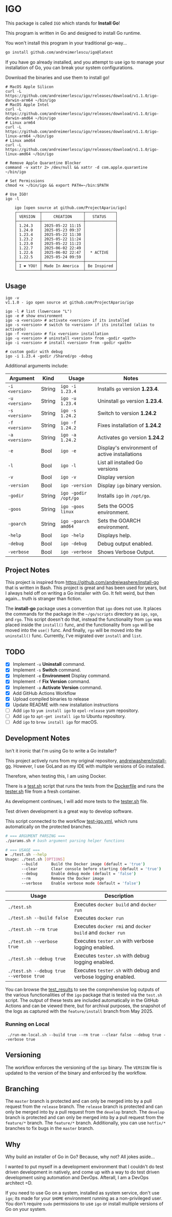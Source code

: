 # IGO

This package is called `IGO` which stands for **Install Go**!

This program is written in Go and designed to install Go runtime.

You won't install this program in your traditional go-way... 

```bash
go install github.com/andreimerlescu/igo@latest
```

If you have go already installed, and you attempt to use igo to manage
your installation of Go, you can break your system configurations. 

Download the binaries and use them to install go!
    
    # MacOS Apple Silicon
    curl -L https://github.com/andreimerlescu/igo/releases/download/v1.1.0/igo-darwin-arm64 ~/bin/igo
    # MacOS Apple Intel
    curl -L https://github.com/andreimerlescu/igo/releases/download/v1.1.0/igo-darwin-amd64 ~/bin/igo
    # Linux arm64
    curl -L https://github.com/andreimerlescu/igo/releases/download/v1.1.0/igo-linux-arm64 ~/bin/igo
    # Linux amd64
    curl -L https://github.com/andreimerlescu/igo/releases/download/v1.1.0/igo-linux-amd64 ~/bin/igo

    # Remove Apple Quarantine Blocker
    command -v xattr 2> /dev/null && xattr -d com.apple.quarantine ~/bin/igo

    # Set Permissions
    chmod +x ~/bin/igo && export PATH=~/bin:$PATH

    # Use IGO!
    igo -l

        igo [open source at github.com/ProjectApario/igo]
        ┌──────────┬──────────────────┬─────────────┐                                                                                     
        │ VERSION  │     CREATION     │   STATUS    │
        ├──────────┼──────────────────┼─────────────┤
        │ 1.24.3   │ 2025-05-22 11:15 │             │
        │ 1.24.0   │ 2025-05-23 09:37 │             │
        │ 1.23.4   │ 2025-05-22 11:30 │             │
        │ 1.23.2   │ 2025-05-22 11:24 │             │
        │ 1.23.0   │ 2025-05-22 11:23 │             │
        │ 1.22.7   │ 2025-06-02 22:49 │             │
        │ 1.22.6   │ 2025-06-02 22:47 │  * ACTIVE   │
        │ 1.22.5   │ 2025-05-24 09:59 │             │
        ├──────────┼──────────────────┼─────────────┤
        │ I ❤ YOU! │ Made In America  │ Be Inspired │
        └──────────┴──────────────────┴─────────────┘


## Usage

    igo -v
    v1.1.0 - igo open source at github.com/ProjectApario/igo

    igo -l # list (lowercase "L")
    igo -e # show environment
    igo -a <version> # activate <version> if its installed
    igo -s <version> # switch to <version> if its installed (alias to activate)
    igo -f <version> # fix <version> installation
    igo -u <version> # uninstall <version> from -godir <path>
    igo -i <version> # install <version> from -godir <path>

    # custom godir with debug
    igo -i 1.23.4 -godir /Shared/go -debug

Additional arguments include: 

| Argument       | Kind   | Usage                | Notes                                         | 
|----------------|--------|----------------------|-----------------------------------------------|
| `-i <version>` | String | `igo -i 1.23.4`      | Installs `go` version **1.23.4**.             |
| `-u <version>` | String | `igo -u 1.23.4`      | Uninstall `go` version **1.23.4**.            |
| `-s <version>` | String | `igo -s 1.24.2`      | Switch to version **1.24.2**                  |
| `-f <version>` | String | `igo -f 1.24.2`      | Fixes installation of **1.24.2**              |
| `-a <version>` | String | `igo -a 1.24.2`      | Activates go version **1.24.2**               |
| `-e`           | Bool   | `igo -e`             | Display's environment of active installations |
| `-l`           | Bool   | `igo -l`             | List all installed Go versions                | 
| `-v`           | Bool   | `igo -v`             | Display version                               | 
| `-version`     | Bool   | `igo -version`       | Display `igo` binary version.                 |
| `-godir`       | String | `igo -godir /opt/go` | Installs `igo` in `/opt/go`.                  |
| `-goos`        | String | `igo -goos linux`    | Sets the GOOS environment.                    |
| `-goarch`      | String | `igo -goarch amd64`  | Sets the GOARCH environment.                  |
| `-help`        | Bool   | `igo -help`          | Displays help.                                |
| `-debug`       | Bool   | `igo -debug`         | Debug output enabled.                         |
| `-verbose`     | Bool   | `igo -verbose`       | Shows Verbose Output.                         |

## Project Notes

This project is inspired from https://github.com/andreiwashere/install-go that is written in
Bash. This project is great and has been used for years, but I always held off on writing a
Go installer with Go. It felt weird, but then again... truth is stranger than fiction. 

The **install-go** package uses a convention that `igo` does not use. It places the commands
for the package in the `~/go/scripts` directory as `igo`, `sgo`, and `rgo`. This script doesn't
do that, instead the functionality from `igo` was placed inside the `install()` func, and the 
functionality from `sgo` will be moved into the `use()` func. And finally, `rgo` will be moved
into the `uninstall()` func. Currently, I've migrated over `install` and `list`. 

## TODO

- [X] Implement `-u` **Uninstall** command.
- [X] Implement `-s` **Switch** command.
- [X] Implement `-e` **Environment** Display command.
- [X] Implement `-f` **Fix Version** command.
- [X] Implement `-a` **Activate Version** command.
- [X] Add GitHub Actions Workflow
- [X] Upload compiled binaries to release
- [X] Update README with new installation instructions
- [ ] Add `igo` to `yum install igo` to `epel-release` yum repository.
- [ ] Add `igo` to `apt-get install igo` to Ubuntu repository.
- [ ] Add `igo` to `brew install igo` for macOS.

## Development Notes

Isn't it ironic that I'm using Go to write a Go installer?

This project actively runs from my original repository, 
[andreiwashere/install-go](https://github.com/andreiwashere/install-go). However, 
I use GoLand as my IDE with multiple versions of Go installed. 

Therefore, when testing this, I am using Docker. 

There is a [test.sh](test.sh) script that runs the tests from the 
[Dockerfile](Dockerfile) and runs the [tester.sh](tester.sh) file
from a fresh container. 

As development continues, I will add more tests to the [tester.sh](tester.sh) file.

Test driven development is a great way to develop software.

This script connected to the workflow [test-igo.yml](.github/workflows/test-igo.yml),
which runs automatically on the protected branches.

```bash
# === ARGUMENT PARSING ===
./params.sh # bash argument parsing helper functions

# === USAGE ===
▶ ./test.sh --help
Usage: ./test.sh [OPTIONS]
       --build      Build the Docker image (default = 'true')
       --clear      Clear console before starting (default = 'true')
       --debug      Enable debug mode (default = 'false')
       --rm         Remove the Docker image
       --verbose    Enable verbose mode (default = 'false')
```

| Usage                                   | Description                                                  |
|-----------------------------------------|--------------------------------------------------------------|
| `./test.sh`                             | Executes `docker build` and `docker run`                     |
| `./test.sh --build false`               | Executes `docker run`                                        |
| `./test.sh --rm true`                   | Executes `docker rmi` and `docker build` and `docker run`    |
| `./test.sh --verbose true`              | Executes `tester.sh` with verbose logging enabled.           |
| `./test.sh --debug true`                | Executes `tester.sh` with debug logging enabled.             |
| `./test.sh --debug true --verbose true` | Executes `tester.sh` with debug and verbose logging enabled. |

You can browse the [test_results](test_results) to see the comprehensive log outputs of the various
functionalities of the `igo` package that is tested via the `test.sh` script. The output of these 
tests are included automatically in the GitHub Actions and can be viewed there, but for archival 
purposes, the snapshot of the logs as captured with the `feature/install` branch from May 2025. 

### Running on Local

     ./run-me-local.sh --build true --rm true --clear false --debug true --verbose true

## Versioning

The workflow enforces the versioning of the `igo` binary. The `VERSION` file is updated
to the version of the binary and enforced by the workflow. 

## Branching

The `master` branch is protected and can only be merged into by a pull request
from the `release` branch. The `release` branch is protected and can only be merged into
by a pull request from the `develop` branch. The `develop` branch is protected and can
only be merged into by a pull request from the `feature/*` branch. The `feature/*` branch.
Additionally, you can use `hotfix/*` branches to fix bugs in the `master` branch.

## Why

Why build an installer of Go in Go? Because, why not? All jokes aside... 

I wanted to put myself in a development environment that I couldn't do test driven
development in natively, and come up with a way to do test driven development using
automation and DevOps. Afterall, I am a DevOps architect =D. 

If you need to use Go on a system, installed as system service, don't use `igo`; its 
made for your `$HOME` environment running as a non-privileged user. You don't require
`sudo` permissions to use `igo` or install multiple versions of Go on your system. 
